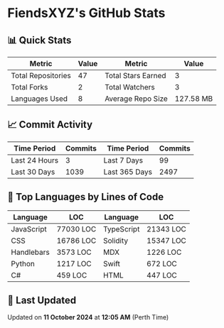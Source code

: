# FiendsXYZ's GitHub Stats

## 📊 Quick Stats

| Metric               | Value       | Metric               | Value       |
|----------------------|-------------|----------------------|-------------|
| Total Repositories   | 47 | Total Stars Earned   | 3 |
| Total Forks          | 2 | Total Watchers       | 3 |
| Languages Used       | 8 | Average Repo Size    | 127.58 MB |

## 📈 Commit Activity

| Time Period      | Commits      | Time Period      | Commits      |
|------------------|--------------|------------------|--------------|
| Last 24 Hours    | 3 | Last 7 Days      | 99 |
| Last 30 Days     | 1039 | Last 365 Days    | 2497 |

## 📝 Top Languages by Lines of Code

| Language       | LOC        | Language       | LOC        |
|----------------|------------|----------------|------------|
| JavaScript       | 77030 LOC  | TypeScript       | 21343 LOC  |
| CSS       | 16786 LOC  | Solidity       | 15347 LOC  |
| Handlebars       | 3573 LOC  | MDX       | 1226 LOC  |
| Python       | 1217 LOC  | Swift       | 672 LOC  |
| C#       | 459 LOC  | HTML       | 447 LOC  |

## 📅 Last Updated

Updated on **11 October 2024** at **12:05 AM** (Perth Time)
